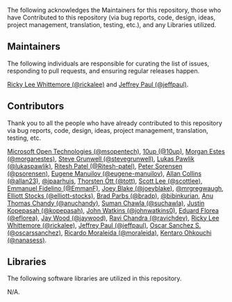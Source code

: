 The following acknowledges the Maintainers for this repository, those who have Contributed to this repository (via bug reports, code, design, ideas, project management, translation, testing, etc.), and any Libraries utilized.

## Maintainers

The following individuals are responsible for curating the list of issues, responding to pull requests, and ensuring regular releases happen.

[Ricky Lee Whittemore (@rickalee)](https://github.com/rickalee) and [Jeffrey Paul (@jeffpaul)](https://github.com/jeffpaul).

## Contributors

Thank you to all the people who have already contributed to this repository via bug reports, code, design, ideas, project management, translation, testing, etc.

[Microsoft Open Technologies (@msopentech)](https://github.com/msopentech), [10up (@10up)](https://github.com/10up), [Morgan Estes (@morganestes)](https://github.com/morganestes), [Steve Grunwell (@stevegrunwell)](https://github.com/stevegrunwell), [Lukas Pawlik (@lukaspawlik)](https://github.com/lukaspawlik), [Ritesh Patel (@Ritesh-patel)](https://github.com/Ritesh-patel), [Peter Sorensen (@psorensen)](https://github.com/psorensen), [Eugene Manuilov (@eugene-manuilov)](https://github.com/eugene-manuilov), [Allan Collins (@allan23)](https://github.com/allan23), [@jpaarhuis](https://github.com/jpaarhuis), [Thorsten Ott (@tott)](https://github.com/tott), [Scott Lee (@scottlee)](https://github.com/scottlee), [Emmanuel Fidelino (@EmmanF)](https://github.com/EmmanF), [Joey Blake (@joeyblake)](https://github.com/joeyblake), [@mrgregwaugh](https://github.com/mrgregwaugh), [Elliott Stocks (@elliott-stocks)](https://github.com/elliott-stocks), [Brad Parbs (@bradp)](https://github.com/bradp), [@bibinkurian](https://github.com/bibinkurian), [Anu Thomas Chandy (@anuchandy)](https://github.com/anuchandy), [Suman Chawla (@suchawla)](https://github.com/suchawla), [Justin Kopepasah (@kopepasah)](https://github.com/kopepasah), [John Watkins (@johnwatkins0)](https://github.com/johnwatkins0), [Eduard Florea (@eflorea)](https://github.com/eflorea), [Jay Wood (@jaywood)](https://github.com/jaywood), [Ravi Chandra (@ravichdev)](https://github.com/ravichdev), [Ricky Lee Whittemore (@rickalee)](https://github.com/rickalee), [Jeffrey Paul (@jeffpaul)](https://github.com/jeffpaul), [Oscar Sanchez S. (@oscarssanchez)](https://github.com/oscarssanchez), [Ricardo Moraleida (@moraleida)](https://github.com/moraleida), [Kentaro Ohkouchi (@nanasess)](https://github.com/nanasess).

## Libraries

The following software libraries are utilized in this repository.

N/A.
